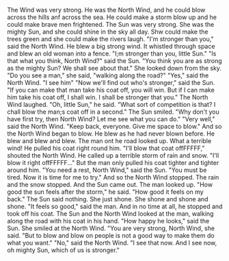 The Wind was very strong.
He was the North Wind, and he could blow across the hills anf across the sea.
He could make a storm blow up and he could make brave men frightened.
The Sun was very strong.
She was the mighty Sun, and she could shine in the sky all day.
Shw could make the trees green and she could make the rivers laugh.
"I'm stronger than you," said the North Wind.
He blew a big strong wind.
It whistled through space and blew an old woman into a fence.
"I;m stronger than you, little Sun."
"Is that what you think, North Wind?" said the Sun.
"You think you are as strong as the mighty Sun? We shall see about that."
She looked down from the sky.
"Do you see a man," she said, "walking along the road?"
"Yes," said the North Wind.
"I see him"
"Now we'll find out who's stronger," said the Sun.
"If you can make that man take his coat off, you will win.
But if I can make him take his coat off, I shall win.
I shall be stronger that you."
The North Wind laughed.
"Oh, little Sun," he said.
"What sort of competition is that?
I chall blow the man;s coat off in a second."
The Sun smiled.
"Why don't you have first try, then North Wind?
Let me see what you can do."
"Very well," said the North Wind.
"Keep back, everyone.
Give me space to blow."
And so the North Wind began to blow.
He blew as he had never blown before.
He blew and blew and blew.
The man ont he road looked up.
What a terrible wind!
He pulled his coat right round him.
"I'll blow that coat offFFFFF," shouted the North Wind.
He called up a terrible storm of rain and snow.
"I'll blow it right offFFFFF..."
But the man only pulled his coat tighter and tighter around him.
"You need a rest, North Wind," said the Sun.
"You must be tired.
Now it is time for me to try."
And so the North Wind stopped.
The rain and the snow stopped.
And the Sun came out.
The man looked up.
"How good the sun feels after the storm," he said.
"How good it feels on my back."
The Sun said nothing.
She just shone.
She shone and shone and shone.
"It feels so good," said the man.
And in no time at all, he stopped and took off his coat.
The Sun and the North Wind looked at the man, walking along the road with his coat in his hand.
"How happy he looks," said the Sun.
She smiled at the North Wind.
"You are very strong, North Wind, she said.
"But to blow and blow on people is not a good way to make them do what you want."
"No," said the North Wind.
"I see that now.
And I see now, oh mighty Sun, which of us is stronger."
